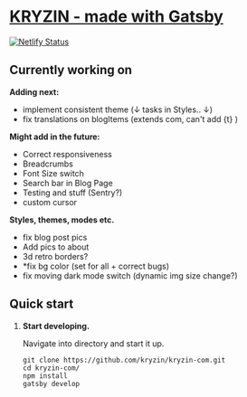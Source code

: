 # [KRYZIN - made with Gatsby](https://kryzin.netlify.app/)

[![Netlify Status](https://api.netlify.com/api/v1/badges/057db4e3-0b0b-4fa6-9ff0-df60a20f3780/deploy-status)](https://app.netlify.com/sites/kryzin/deploys)

## Currently working on

**Adding next:**

- implement consistent theme (↓ tasks in Styles.. ↓)
- fix translations on blogItems (extends com, can't add {t} )

**Might add in the future:**

- Correct responsiveness
- Breadcrumbs
- Font Size switch
- Search bar in Blog Page
- Testing and stuff (Sentry?)
- custom cursor

**Styles, themes, modes etc.**

- fix blog post pics
- Add pics to about
- 3d retro borders?
- *fix bg color (set for all + correct bugs)
- fix moving dark mode switch (dynamic img size change?)

## Quick start

1. **Start developing.**

    Navigate into directory and start it up.

    ```shell
    git clone https://github.com/kryzin/kryzin-com.git
    cd kryzin-com/
    npm install
    gatsby develop
    ```
